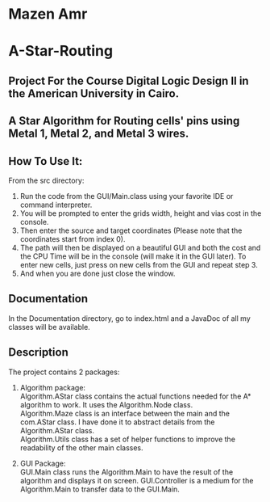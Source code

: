 # Mazen Amr
# A-Star-Routing

## Project For the Course Digital Logic Design II in the American University in Cairo.
## A Star Algorithm for Routing cells' pins using Metal 1, Metal 2, and Metal 3 wires.

## How To Use It:
From the src directory:
1. Run the code from the GUI/Main.class using your favorite IDE or command interpreter.
2. You will be prompted to enter the grids width, height and vias cost in the console.
3. Then enter the source and target coordinates (Please note that the coordinates start from index 0).
4. The path will then be displayed on a beautiful GUI and both the cost and the CPU Time will be in the console (will make it in the GUI later). To enter new cells, just press on new cells from the GUI and repeat step 3.
5. And when you are done just close the window.

## Documentation
In the Documentation directory, go to index.html and a JavaDoc of all my classes will be available.

## Description

The project contains 2 packages:
1. Algorithm package: \
Algorithm.AStar class contains the actual functions needed for the A* algorithm to work. It uses the Algorithm.Node class. \
Algorithm.Maze class is an interface between the main and the com.AStar class. I have done it to abstract details from the Algorithm.AStar class.\
Algorithm.Utils class has a set of helper functions to improve the readability of the other main classes.

2. GUI Package: \
GUI.Main class runs the Algorithm.Main to have the result of the algorithm and displays it on screen.
GUI.Controller is a medium for the Algorithm.Main to transfer data to the GUI.Main.
